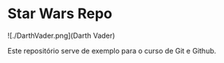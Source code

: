 # Star Wars Repo

![./DarthVader.png](Darth Vader)

Este repositório serve de exemplo para o curso de Git e Github.